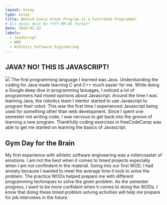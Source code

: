 ```yaml
---
layout: essay
type: essay
title: Behind Every Great Program is a Fustrated Programmer 
# All dates must be YYYY-MM-DD format!
date: 2020-01-22
labels:
  - JavaScript 
  - WOD 
  - Athletic Software Engineering 
---
```


## JAVA? NO! THIS IS JAVASCRIPT! 
<img class="ui image" src="{{ site.baseurl }}/images/Javascript.png">
The first programming language I learned was Java. Understanding the coding for Java made learning C and C++ much easier for me. While doing a Google deep dive in programming lanuages, I noticed a lot of programmers had mixed opinions about Javascript. Around the time I was learning Java, the robotics team I mentor started to use Javascript to program their robot. This was the first time I experienced Javascript being used for something other than web development. Since I spent one semester not writing code, I was nervous to get back into the groove of learning a new program. Thankfully coding exercises in freeCodeCamp was able to get me started on learning the basics of Javascript. 

## Gym Day for the Brain 
My first experience with athletic software engineering was a rollercoaster of emotions. I am not the best when it comes to timed projects especially when I am not confindent in the material. Going into our first WOD, I had anxiety because I wanted to meet the average time it took to solve the problem. The practice WODs helped prepare me with different programming techniques to solve the given problem. As the semester progress, I want to be more confident when it comes to doing the WODs. I know that doing these timed problem solving activities will help me prepare for job interviews in the future. 
